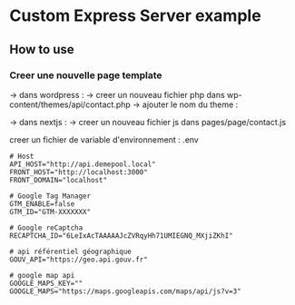 # Custom Express Server example

## How to use

### Creer une nouvelle page template
-> dans wordpress :
-> creer un nouveau fichier php dans wp-content/themes/api/contact.php
-> ajouter le nom du theme : <?php /* Template Name: contact */ ?>

-> dans nextjs :
-> creer un nouveau fichier js dans pages/page/contact.js


creer un fichier de variable d'environnement : .env 

```
# Host
API_HOST="http://api.demepool.local"
FRONT_HOST="http://localhost:3000"
FRONT_DOMAIN="localhost"

# Google Tag Manager
GTM_ENABLE=false
GTM_ID="GTM-XXXXXXX"

# Google reCaptcha
RECAPTCHA_ID="6LeIxAcTAAAAAJcZVRqyHh71UMIEGNQ_MXjiZKhI"

# api référentiel géographique
GOUV_API="https://geo.api.gouv.fr"

# google map api
GOOGLE_MAPS_KEY=""
GOOGLE_MAPS="https://maps.googleapis.com/maps/api/js?v=3"
```
